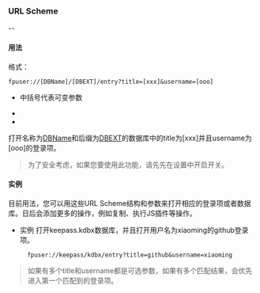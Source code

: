 ### URL Scheme 

--

#### 用法

格式：  

	fpuser://[DBName]/[DBEXT]/entry?title=[xxx]&username=[ooo]
	
* 中括号代表可变参数

* [DBName]: 数据库名称
* [DBEXT]: 数据库后缀，一般为kdbx或者kdb

打开名称为[DBName]和后缀为[DBEXT]的数据库中的title为[xxx]并且username为[ooo]的登录项。

> 为了安全考虑，如果您要使用此功能，请先先在设置中开启开关。

#### 实例

目前用法，您可以用这些URL Scheme结构和参数来打开相应的登录项或者数据库。日后会添加更多的操作，例如复制、执行JS插件等操作。

* 实例
打开keepass.kdbx数据库，并且打开用户名为xiaoming的github登录项。
		
		fpuser://keepass/kdbx/entry?title=github&username=xiaoming
		
> 如果有多个title和username都是可选参数，如果有多个匹配结果，会优先进入第一个匹配到的登录项。